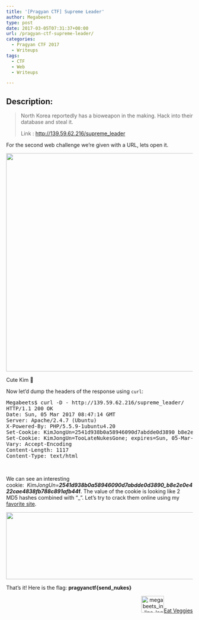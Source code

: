 ```yaml
---
title: '[Pragyan CTF] Supreme Leader'
author: Megabeets
type: post
date: 2017-03-05T07:31:37+00:00
url: /pragyan-ctf-supreme-leader/
categories:
  - Pragyan CTF 2017
  - Writeups
tags:
  - CTF
  - Web
  - Writeups

---
```

## Description:

> North Korea reportedly has a bioweapon in the making. Hack into their database and steal it.
> 
> Link : <http://139.59.62.216/supreme_leader>

For the second web challenge we&#8217;re given with a URL, lets open it.

<img data-attachment-id="1028" data-permalink="https://www.megabeets.net/pragyan-ctf-supreme-leader/supreme_leader/#main" data-orig-file="http://www.megabeets.net/uploads/supreme_leader.png" data-orig-size="900,589" data-comments-opened="1" data-image-meta="{&quot;aperture&quot;:&quot;0&quot;,&quot;credit&quot;:&quot;&quot;,&quot;camera&quot;:&quot;&quot;,&quot;caption&quot;:&quot;&quot;,&quot;created_timestamp&quot;:&quot;0&quot;,&quot;copyright&quot;:&quot;&quot;,&quot;focal_length&quot;:&quot;0&quot;,&quot;iso&quot;:&quot;0&quot;,&quot;shutter_speed&quot;:&quot;0&quot;,&quot;title&quot;:&quot;&quot;,&quot;orientation&quot;:&quot;0&quot;}" data-image-title="supreme_leader" data-image-description="" data-image-caption="" data-medium-file="http://www.megabeets.net/uploads/supreme_leader-300x196.png" data-large-file="http://www.megabeets.net/uploads/supreme_leader.png" decoding="async" loading="lazy" class="aligncenter size-full wp-image-1028" src="https://www.megabeets.net/uploads/supreme_leader.png" alt="" width="900" height="589" srcset="https://www.megabeets.net/uploads/supreme_leader.png 900w, https://www.megabeets.net/uploads/supreme_leader-150x98.png 150w, https://www.megabeets.net/uploads/supreme_leader-300x196.png 300w, https://www.megabeets.net/uploads/supreme_leader-768x503.png 768w, https://www.megabeets.net/uploads/supreme_leader-800x524.png 800w" sizes="(max-width: 900px) 100vw, 900px" /> 

Cute Kim 🙂

Now let&#8217;d dump the headers of the response using `curl`:

<pre class="lang:diff decode:true ">Megabeets$ curl -D - http://139.59.62.216/supreme_leader/
HTTP/1.1 200 OK
Date: Sun, 05 Mar 2017 08:47:14 GMT
Server: Apache/2.4.7 (Ubuntu)
X-Powered-By: PHP/5.5.9-1ubuntu4.20
Set-Cookie: KimJongUn=2541d938b0a58946090d7abdde0d3890_b8e2e0e422cae4838fb788c891afb44f; expires=Sun, 05-Mar-2017 08:47:24 GMT; Max-Age=10
Set-Cookie: KimJongUn=TooLateNukesGone; expires=Sun, 05-Mar-2017 08:47:25 GMT; Max-Age=10
Vary: Accept-Encoding
Content-Length: 1117
Content-Type: text/html</pre>

&nbsp;

We can see an interesting cookie:  _KimJongUn=**2541d938b0a58946090d7abdde0d3890_b8e2e0e422cae4838fb788c891afb44**_**f**. The value of the cookie is looking like 2 MD5 hashes combined with &#8220;_&#8221;. Let&#8217;s try to crack them online using my [favorite site][1].

<img data-attachment-id="1029" data-permalink="https://www.megabeets.net/pragyan-ctf-supreme-leader/supreme_hash_crack/#main" data-orig-file="http://www.megabeets.net/uploads/supreme_hash_Crack.png" data-orig-size="753,181" data-comments-opened="1" data-image-meta="{&quot;aperture&quot;:&quot;0&quot;,&quot;credit&quot;:&quot;&quot;,&quot;camera&quot;:&quot;&quot;,&quot;caption&quot;:&quot;&quot;,&quot;created_timestamp&quot;:&quot;0&quot;,&quot;copyright&quot;:&quot;&quot;,&quot;focal_length&quot;:&quot;0&quot;,&quot;iso&quot;:&quot;0&quot;,&quot;shutter_speed&quot;:&quot;0&quot;,&quot;title&quot;:&quot;&quot;,&quot;orientation&quot;:&quot;0&quot;}" data-image-title="supreme_hash_Crack" data-image-description="" data-image-caption="" data-medium-file="http://www.megabeets.net/uploads/supreme_hash_Crack-300x72.png" data-large-file="http://www.megabeets.net/uploads/supreme_hash_Crack.png" decoding="async" loading="lazy" class="aligncenter size-full wp-image-1029" src="https://www.megabeets.net/uploads/supreme_hash_Crack.png" alt="" width="753" height="181" srcset="https://www.megabeets.net/uploads/supreme_hash_Crack.png 753w, https://www.megabeets.net/uploads/supreme_hash_Crack-150x36.png 150w, https://www.megabeets.net/uploads/supreme_hash_Crack-300x72.png 300w" sizes="(max-width: 753px) 100vw, 753px" /> 

That&#8217;s it! Here is the flag: **pragyanctf{send_nukes}**

<div class="nf-post-footer">
  <p style="text-align: right">
    <a href="https://www.megabeets.net/about.html#vegan"><img class="wp-image-149 alignnone" src="https://www.megabeets.net/uploads/megabeets_inline_logo.png" alt="megabeets_inline_logo" width="61" height="45" />Eat Veggies</a>
  </p>
</div>

 [1]: https://hashkiller.co.uk/md5-decrypter.aspx
